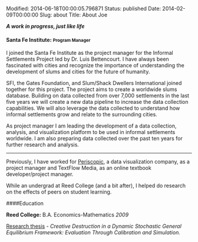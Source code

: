 Modified: 2014-06-18T00:00:05.796871
Status: published
Date: 2014-02-09T00:00:00
Slug: about
Title: About Joe

***A work in progress, just like life***

#### Santa Fe Institute: <small>Program Manager</small>

I joined the Santa Fe Institute as the project manager for the Informal Settlements Project led by Dr. Luis Bettencourt. I have always been fascinated with cities and recognize the importance of understanding the development of slums and cities for the future of humanity.

SFI, the Gates Foundation, and Slum/Shack Dwellers International joined together for this project. The project aims to create a worldwide slums database. Building on data collected from over 7,000 settlements in the last five years we will create a new data pipeline to increase the data collection capabilities. We will also leverage the data collected to understand how informal settlements grow and relate to the surrounding cities.

As project manager I am leading the development of a data collection, analysis, and visualization platform to be used in informal settlements worldwide. I am also preparing data collected over the past ten years for further research and analysis.
<hr>

Previously, I have worked for [Periscopic](http://periscopic.com), a data visualization company, as a project manager and TextFlow Media, as an online textbook developer/project manager.

While an undergrad at Reed College (and a bit after), I helped do research on the effects of peers on student learning.

####Education

**Reed College:** B.A. Economics-Mathematics *2009*

[Research thesis](https://s3.amazonaws.com/joehand_blog/Hand_ReedSeniorThesis_2009.pdf) - *Creative Destruction in a Dynamic Stochastic General Equilibrium Framework: Evaluation Through Calibration and Simulation.*